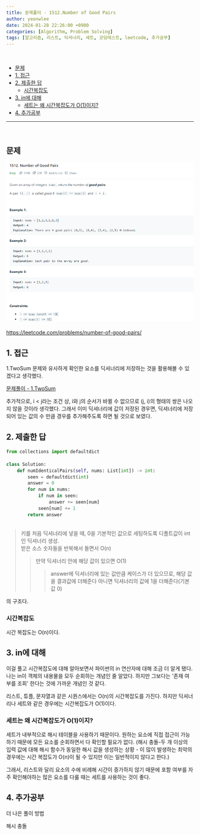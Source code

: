 ```yaml
---
title: 문제풀이 - 1512.Number of Good Pairs
author: yeonwlee
date: 2024-01-28 22:26:00 +0900
categories: [Algorithm, Problem Solving]
tags: [알고리즘, 리스트, 딕셔너리, 세트, 코딩테스트, leetcode, 추가공부]
---
```


<br>

- [문제](#문제)
- [1. 접근](#1-접근)
- [2. 제출한 답](#2-제출한-답)
  - [시간복잡도](#시간복잡도)
- [3. in에 대해](#3-in에-대해)
  - [세트는 왜 시간복잡도가 O(1)이지?](#세트는-왜-시간복잡도가-o1이지)
- [4. 추가공부](#4-추가공부)

---

<br>

## 문제

![image alt 문제](/assets/img/post/문제풀이-leetcode-1552-number-of-good-pairs/img0.png)

<https://leetcode.com/problems/number-of-good-pairs/>

## 1. 접근

1.TwoSum 문제와 유사하게 확인한 요소를 딕셔너리에 저장하는 것을 활용해볼 수 있겠다고 생각했다.

[문제풀이 - 1.TwoSum](https:/yeonwlee.github.io/posts/problem-solving-leetcode-1-twosum)

추가적으로,  i < j라는 조건 상, i와 j의 순서가 바뀔 수 없으므로 (j, i)의 형태의 쌍은 나오지 않을 것이라 생각했다.
그래서 이미 딕셔너리에 값이 저장된 경우면, 딕셔너리에 저장되어 있는 값의 수 만큼 경우를 추가해주도록 하면 될 것으로 보였다.

## 2. 제출한 답

```python
from collections import defaultdict

class Solution:
    def numIdenticalPairs(self, nums: List[int]) -> int:
        seen = defaultdict(int)
        answer = 0
        for num in nums:
            if num in seen:
                answer += seen[num]
            seen[num] += 1
        return answer
            
```

> 키를 처음 딕셔너리에 넣을 때, 0을 기본적인 값으로 세팅하도록 디폴트값이 int인 딕셔너리 생성.  
> 받은 소스 숫자들을 반복해서 돌면서 O(n)
>> 만약 딕셔너리 안에 해당 값이 있으면 O(1)
>>> answer에 딕셔너리에 있는 값만큼 케이스가 더 있으므로, 해당 값을 결과값에 더해준다
>> 아니면 딕셔너리의 값에 1을 더해준다(기본값 0)

의 구조다.


### 시간복잡도

시간 복잡도는 O(n)이다.

## 3. in에 대해

이걸 풀고 시간복잡도에 대해 알아보면서 파이썬의 in 연산자에 대해 조금 더 알게 됐다.
나는 in이 객체의 내용물을 모두 순회하는 개념인 줄 알았다. 하지만 그보다는 '존재 여부를 조회' 한다는 것에 가까운 개념인 것 같다.

리스트, 튜플, 문자열과 같은 시퀀스에서는 O(n)의 시간복잡도를 가진다.
하지만 딕셔너리나 세트와 같은 경우에는 시간복잡도가 O(1)이다.

### 세트는 왜 시간복잡도가 O(1)이지?

세트가 내부적으로 해시 테이블을 사용하기 때문이다.
원하는 요소에 직접 접근이 가능하기 때문에 모든 요소를 순회하면서 다 확인할 필요가 없다.
(해시 충돌-두 개 이상의 입력 값에 대해 해시 함수가 동일한 해시 값을 생성하는 상황 - 이 많이 발생하는 최악의 경우에는 시간 복잡도가 O(n)이 될 수 있지만 이는 일반적이지 않다고 한다.)

그래서, 리스트와 달리 요소의 수에 비례해 시간이 증가하지 않기 때문에
포함 여부를 자주 확인해야하는 많은 요소를 다룰 때는 세트를 사용하는 것이 좋다.

## 4. 추가공부
더 나은 풀이 방법

해시 충돌

